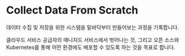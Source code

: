 # Collect Data From Scratch

데이터 수집 및 저장을 위한 시스템을 밑바닥부터 만들어보는 과정을 기록합니다.

클라우드 서비스 공급자의 매니지드 서비스에서 벗어나는 것, 그리고 오픈 소스와 Kubernetes를 통해 어떤 환경에도 배포할 수 있도록 하는 것을 목표로 합니다.